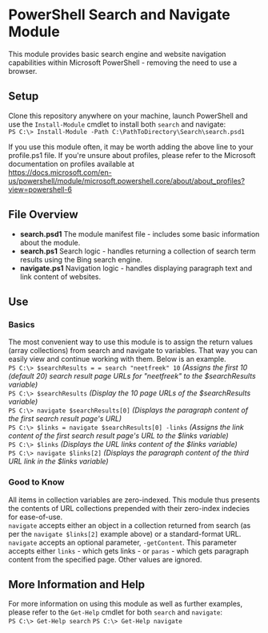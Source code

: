 # PowerShell Search and Navigate Module
This module provides basic search engine and website navigation capabilities within Microsoft PowerShell - removing the need to use a browser.

## Setup
Clone this repository anywhere on your machine, launch PowerShell and use the `Install-Module` cmdlet to install both `search` and navigate:  
`PS C:\> Install-Module -Path C:\PathToDirectory\Search\search.psd1`

If you use this module often, it may be worth adding the above line to your profile.ps1 file. If you're unsure about profiles, please refer to the Microsoft documentation on profiles available at  
https://docs.microsoft.com/en-us/powershell/module/microsoft.powershell.core/about/about_profiles?view=powershell-6

## File Overview
- **search.psd1** The module manifest file - includes some basic information about the module.
- **search.ps1** Search logic - handles returning a collection of search term results using the Bing search engine.
-  **navigate.ps1** Navigation logic - handles displaying paragraph text and link content of websites.

## Use
### Basics
The most convenient way to use this module is to assign the return values (array collections) from search and navigate to variables. That way you can easily view and continue working with them. Below is an example.  
`PS C:\> $searchResults = = search "neetfreek" 10` *(Assigns the first 10 (default 20) search result page URLs for "neetfreek" to the $searchResults variable)*  
`PS C:\> $searchResults` *(Display the 10 page URLs of the $searchResults variable)*  
`PS C:\> navigate $searchResults[0]` *(Displays the paragraph content of the first search result page's URL)*  
`PS C:\> $links = navigate $searchResults[0] -links` *(Assigns the link content of the first search result page's URL to the $links variable)*  
`PS C:\> $links` *(Displays the URL links content of the $links variable)*  
`PS C:\> navigate $links[2]` *(Displays the paragraph content of the third URL link in the $links variable)*

### Good to Know
All items in collection variables are zero-indexed. This module thus presents the contents of URL collections prepended with their zero-index indecies for ease-of-use.  
`navigate` accepts either an object in a collection returned from search (as per the `navigate $links[2]` example above) or a standard-format URL.  
`navigate` accepts an optional parameter, `-getContent`. This parameter accepts either `links` - which gets links - or `paras` - which gets paragraph content from the specified page. Other values are ignored.  

## More Information and Help
For more information on using this module as well as further examples, please refer to the `Get-Help` cmdlet for both `search` and `navigate`:  
`PS C:\> Get-Help search`
`PS C:\> Get-Help navigate`
